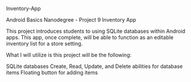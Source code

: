 

Inventory-App

Android Basics Nanodegree - Project 9 Inventory App

This project introduces students to using SQLite databases within Android apps. This app, once complete, will be able to function as an editable inventory list for a store setting.

What I will utilize is this project will be the following:

SQLite databases
Create, Read, Update, and Delete abilities for database items
Floating button for adding items

